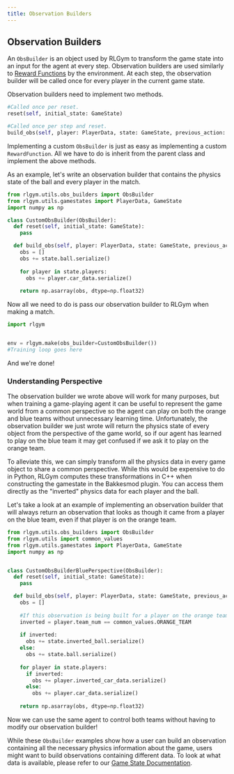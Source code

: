 ```yaml
---
title: Observation Builders
---
```



## Observation Builders
An `ObsBuilder` is an object used by RLGym to transform the game state into an input for the agent at every step. Observation builders are used similarly to [Reward Functions](https://rlgym.github.io/docs-page.html#reward-functions)
by the environment. At each step, the observation builder will be called once for every player in the current game state.

Observation builders need to implement two methods.
```python
#Called once per reset.
reset(self, initial_state: GameState)

#Called once per step and reset.
build_obs(self, player: PlayerData, state: GameState, previous_action: np.ndarray) -> Any
```

Implementing a custom `ObsBuilder` is just as easy as implementing a custom `RewardFunction`. All we have to do is inherit from the parent class and implement the above methods.

As an example, let's write an observation builder that contains the physics state of the ball and every player in the match.
```python
from rlgym.utils.obs_builders import ObsBuilder
from rlgym.utils.gamestates import PlayerData, GameState
import numpy as np

class CustomObsBuilder(ObsBuilder):
  def reset(self, initial_state: GameState):
    pass

  def build_obs(self, player: PlayerData, state: GameState, previous_action: np.ndarray) -> Any:
    obs = []
    obs += state.ball.serialize()
    
    for player in state.players:
      obs += player.car_data.serialize()
    
    return np.asarray(obs, dtype=np.float32)
```

Now all we need to do is pass our observation builder to RLGym when making a match.
```python
import rlgym


env = rlgym.make(obs_builder=CustomObsBuilder())
#Training loop goes here
```
And we're done!

### Understanding Perspective
The observation builder we wrote above will work for many purposes, but when training a game-playing agent it can be useful to represent the game world from a common perspective so the agent can play on both the orange and blue teams without unnecessary learning time. Unfortunately, the observation builder we just wrote will return the physics state of every object from the perspective of the game world, so if our agent has learned to play on the blue team it may get confused if we ask it to play on the orange team.

To alleviate this, we can simply transform all the physics data in every game object to share a common perspective. While this would be expensive to do in Python, RLGym computes these transformations in C++ when constructing the gamestate in the Bakkesmod plugin. You can access them directly as the "inverted" physics data for each player and the ball.

Let's take a look at an example of implementing an observation builder that will always return an observation that looks as though it came from a player on the blue team, even if that player is on the orange team.

```python
from rlgym.utils.obs_builders import ObsBuilder
from rlgym.utils import common_values
from rlgym.utils.gamestates import PlayerData, GameState
import numpy as np


class CustomObsBuilderBluePerspective(ObsBuilder):
  def reset(self, initial_state: GameState):
    pass

  def build_obs(self, player: PlayerData, state: GameState, previous_action: np.ndarray) -> Any:
    obs = []
    
    #If this observation is being built for a player on the orange team, we need to invert all the physics data we use.
    inverted = player.team_num == common_values.ORANGE_TEAM
    
    if inverted:
      obs += state.inverted_ball.serialize()
    else:
      obs += state.ball.serialize()
      
    for player in state.players:
      if inverted:
        obs += player.inverted_car_data.serialize()
      else:
        obs += player.car_data.serialize()
    
    return np.asarray(obs, dtype=np.float32)
```

Now we can use the same agent to control both teams without having to modify our observation builder!

While these `ObsBuilder` examples show how a user can build an observation containing all the necessary physics information about the game, users might want to build observations containing different data. To look at what data is available, please refer to our [Game State Documentation](/).
